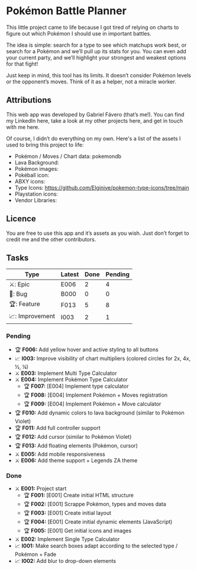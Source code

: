 # Pokémon Battle Planner
This little project came to life because I got tired of relying on charts to figure out which Pokémon I should use in important battles. 

The idea is simple: search for a type to see which matchups work best, or search for a Pokémon and we’ll pull up its stats for you. You can even add your current party, and we’ll highlight your strongest and weakest options for that fight!

Just keep in mind, this tool has its limits. It doesn’t consider Pokémon levels or the opponent’s moves. Think of it as a helper, not a miracle worker.

## Attributions
This web app was developed by Gabriel Fávero (that’s me!). You can find my LinkedIn here, take a look at my other projects here, and get in touch with me here.

Of course, I didn’t do everything on my own. Here's a list of the assets I used to bring this project to life:
- Pokémon / Moves / Chart data: pokemondb
- Lava Background:
- Pokémon images:
- Pokéball icon:
- ABXY icons:
- Type Icons: https://github.com/Elginive/pokemon-type-icons/tree/main
- Playstation icons:
- Vendor Libraries: 


## Licence
You are free to use this app and it’s assets as you wish. Just don’t forget to credit me and the other contributors.

## Tasks

| Type            | Latest | Done | Pending |
| --------------- |--------|------|---------|
| ⚔️: Epic        | E006   | 2    | 4       |
| 🐞: Bug         | B000   | 0    | 0       |
| 🏆: Feature     | F013   | 5    | 8       |
| 📈: Improvement | I003   | 2    | 1       |

### Pending
- 🏆 **F006:** Add yellow hover and active styling to all buttons
- 📈 **I003:** Improve visibility of chart multipliers (colored circles for 2x, 4x, ½, ¼)
- ⚔️ **E003:** Implement Multi Type Calculator
- ⚔️ **E004:** Implement Pokémon Type Calculator
    - 🏆 **F007:** [E004] Implement type calculator
    - 🏆 **F008:** [E004] Implement Pokémon + Moves registration
    - 🏆 **F009:** [E004] Implement Pokémon + Move calculator
- 🏆 **F010:** Add dynamic colors to lava background (similar to Pokémon Violet)
- 🏆 **F011:** Add full controller support
- 🏆 **F012:** Add cursor (similar to Pokémon Violet)
- 🏆 **F013:** Add floating elements (Pokémon, cursor)
- ⚔️ **E005:** Add mobile responsiveness
- ⚔️ **E006:** Add theme support + Legends ZA theme

### Done
- ⚔️ **E001:** Project start
    - 🏆 **F001:** [E001] Create initial HTML structure
    - 🏆 **F002:** [E001] Scrappe Pokémon, types and moves data
    - 🏆 **F003:** [E001] Create initial layout
    - 🏆 **F004:** [E001] Create initial dynamic elements (JavaScript)
    - 🏆 **F005:** [E001] Get initial icons and images
- ⚔️ **E002:** Implement Single Type Calculator
- 📈 **I001:**  Make search boxes adapt according to the selected type / Pokémon + Fade
- 📈 **I002:** Add blur to drop-down elements